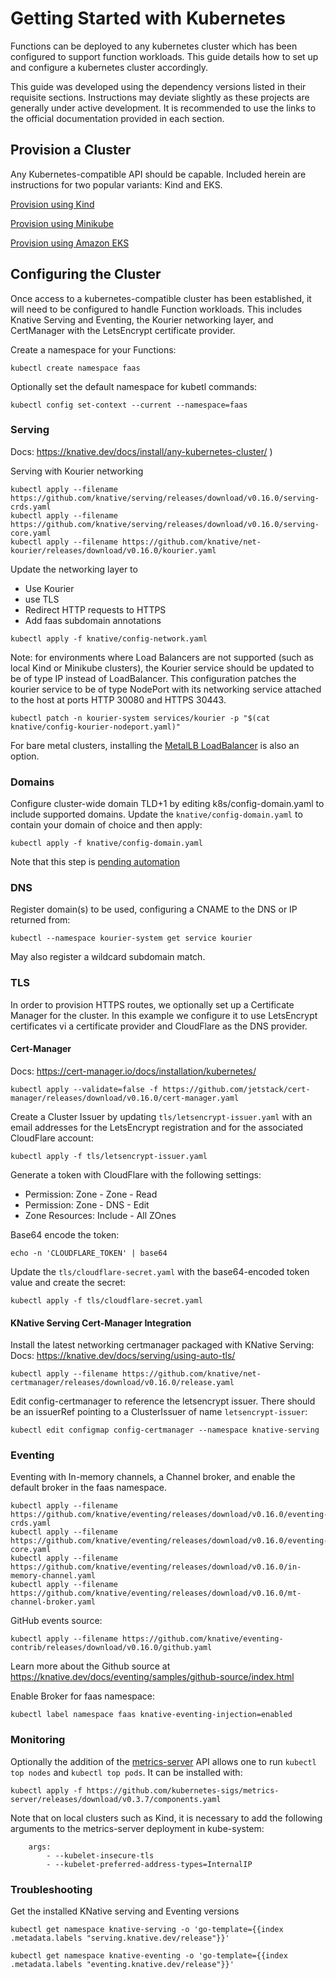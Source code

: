 # Getting Started with Kubernetes

Functions can be deployed to any kubernetes cluster which has been configured to support function workloads.  This guide details how to set up and configure a kubernetes cluster accordingly.

This guide was developed using the dependency versions listed in their requisite sections.  Instructions may deviate slightly as these projects are generally under active development.  It is recommended to use the links to the official documentation provided in each section.

## Provision a Cluster

Any Kubernetes-compatible API should be capable.  Included herein are instructions for two popular variants: Kind and EKS.

[Provision using Kind](provision_kind.md)

[Provision using Minikube](provision_minikube.md)

[Provision using Amazon EKS](provision_eks.md)

## Configuring the Cluster

Once access to a kubernetes-compatible cluster has been established, it will need to be configured to handle Function workloads.  This includes Knative Serving and Eventing, the Kourier networking layer, and CertManager with the LetsEncrypt certificate provider.

Create a namespace for your Functions:
```
kubectl create namespace faas
```
Optionally set the default namespace for kubetl commands:
```
kubectl config set-context --current --namespace=faas
```

### Serving

Docs: https://knative.dev/docs/install/any-kubernetes-cluster/ ) 

Serving with Kourier networking
```
kubectl apply --filename https://github.com/knative/serving/releases/download/v0.16.0/serving-crds.yaml
kubectl apply --filename https://github.com/knative/serving/releases/download/v0.16.0/serving-core.yaml
kubectl apply --filename https://github.com/knative/net-kourier/releases/download/v0.16.0/kourier.yaml
```
Update the networking layer to
- Use Kourier
- use TLS
- Redirect HTTP requests to HTTPS
- Add faas subdomain annotations
```
kubectl apply -f knative/config-network.yaml
```

Note: for environments where Load Balancers are not supported (such as local Kind or Minikube clusters), the Kourier service should be updated to be of type IP instead of LoadBalancer.  This configuration patches the kourier service to be of type NodePort with its networking service attached to the host at ports HTTP 30080 and HTTPS 30443.
```
kubectl patch -n kourier-system services/kourier -p "$(cat knative/config-kourier-nodeport.yaml)"
```
For bare metal clusters, installing the [MetalLB LoadBalancer](https://metallb.universe.tf/) is also an option.

### Domains

Configure cluster-wide domain TLD+1 by editing k8s/config-domain.yaml to include supported domains.
Update the `knative/config-domain.yaml` to contain your domain of choice and then apply:
```
kubectl apply -f knative/config-domain.yaml
```
Note that this step is [pending automation](https://github.com/boson-project/faas/issues/47)

### DNS 

Register domain(s) to be used, configuring a CNAME to the DNS or IP returned from:
```
kubectl --namespace kourier-system get service kourier
```
May also register a wildcard subdomain match.

### TLS

In order to provision HTTPS routes, we optionally set up a Certificate Manager for the cluster.  In this example we configure it to use LetsEncrypt certificates vi a certificate provider and CloudFlare as the DNS provider.

#### Cert-Manager

Docs: https://cert-manager.io/docs/installation/kubernetes/
```
kubectl apply --validate=false -f https://github.com/jetstack/cert-manager/releases/download/v0.16.0/cert-manager.yaml
```
Create a Cluster Issuer by updating `tls/letsencrypt-issuer.yaml` with an email addresses for the LetsEncrypt registration and for the associated CloudFlare account:
```
kubectl apply -f tls/letsencrypt-issuer.yaml
```
Generate a token with CloudFlare with the following settings:
* Permission: Zone - Zone - Read
* Permission: Zone - DNS - Edit
* Zone Resources: Include - All ZOnes

Base64 encode the token:
```
echo -n 'CLOUDFLARE_TOKEN' | base64
```
Update the `tls/cloudflare-secret.yaml` with the base64-encoded token value and create the secret:
```
kubectl apply -f tls/cloudflare-secret.yaml
```

#### KNative Serving Cert-Manager Integration

Install the latest networking certmanager packaged with KNative Serving:
Docs: https://knative.dev/docs/serving/using-auto-tls/

```
kubectl apply --filename https://github.com/knative/net-certmanager/releases/download/v0.16.0/release.yaml
```
Edit config-certmanager to reference the letsencrypt issuer.  There should be an issuerRef pointing to a ClusterIssuer of name `letsencrypt-issuer`:
```
kubectl edit configmap config-certmanager --namespace knative-serving
```

### Eventing

Eventing with In-memory channels, a Channel broker, and enable the default broker in the faas namespace.
```
kubectl apply --filename https://github.com/knative/eventing/releases/download/v0.16.0/eventing-crds.yaml
kubectl apply --filename https://github.com/knative/eventing/releases/download/v0.16.0/eventing-core.yaml
kubectl apply --filename https://github.com/knative/eventing/releases/download/v0.16.0/in-memory-channel.yaml
kubectl apply --filename https://github.com/knative/eventing/releases/download/v0.16.0/mt-channel-broker.yaml
```
GitHub events source:
```
kubectl apply --filename https://github.com/knative/eventing-contrib/releases/download/v0.16.0/github.yaml
```
Learn more about the Github source at https://knative.dev/docs/eventing/samples/github-source/index.html

Enable Broker for faas namespace:
```
kubectl label namespace faas knative-eventing-injection=enabled
```

### Monitoring

Optionally the addition of the [metrics-server](https://github.com/kubernetes-sigs/metrics-server) API allows one to run `kubectl top nodes` and `kubectl top pods`.  It can be installed with:
```
kubectl apply -f https://github.com/kubernetes-sigs/metrics-server/releases/download/v0.3.7/components.yaml
```
Note that on local clusters such as Kind, it is necessary to add the following arguments to the metrics-server deployment in kube-system:
```
    args:
        - --kubelet-insecure-tls
        - --kubelet-preferred-address-types=InternalIP
```

### Troubleshooting

Get the installed KNative serving and Eventing versions
```
kubectl get namespace knative-serving -o 'go-template={{index .metadata.labels "serving.knative.dev/release"}}'
```
```
kubectl get namespace knative-eventing -o 'go-template={{index .metadata.labels "eventing.knative.dev/release"}}'
```



